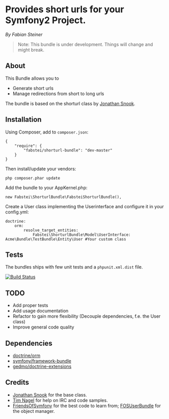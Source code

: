 # Provides short urls for your Symfony2 Project.

*By Fabian Steiner*

> Note: This bundle is under development. Things will change and might break.

## About
This Bundle allows you to

- Generate short urls
- Manage redirections from short to long urls

The bundle is based on the shorturl class by [Jonathan Snook](http://snook.ca/archives/php/url-shortener).


## Installation

Using Composer, add to ``composer.json``:

    {
        "require": {
            "fabstei/shorturl-bundle": "dev-master"
        }
    }

Then install/update your vendors:

    php composer.phar update

Add the bundle to your AppKernel.php:

    new Fabstei\ShorturlBundle\FabsteiShorturlBundle(),


Create a User class implementing the Userinterface and configure it in your config.yml:

    doctrine:
        orm:
            resolve_target_entities:
                Fabstei\ShorturlBundle\Model\UserInterface: Acme\Bundle\TestBundle\Entity\User #Your custom class

## Tests

The bundles ships with few unit tests and a ``phpunit.xml.dist`` file.

[![Build Status](https://secure.travis-ci.org/fabstei/shorturl-bundle.png)](http://travis-ci.org/fabstei/shorturl-bundle)

## TODO

- Add proper tests
- Add usage documentation
- Refactor to gain more flexibility (Decouple dependencies, f.e. the User class)
- Improve general code quality

## Dependencies
- [doctrine/orm](https://packagist.org/packages/doctrine/orm)
- [symfony/framework-bundle](https://packagist.org/packages/symfony/framework-bundle)
- [gedmo/doctrine-extensions](https://packagist.org/packages/gedmo/doctrine-extensions)

## Credits
- [Jonathan Snook](http://snook.ca/archives/php/url-shortener) for the base class.
- [Tim Nagel](https://github.com/merk) for help on IRC and code samples.
- [FriendsOfSymfony](https://github.com/FriendsOfSymfony/) for the best code to learn from; [FOSUserBundle](https://github.com/FriendsOfSymfony/FOSUserBundle) for the object manager.


